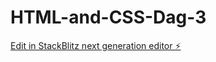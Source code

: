 # HTML-and-CSS-Dag-3

[Edit in StackBlitz next generation editor ⚡️](https://stackblitz.com/~/github.com/Enforsix/HTML-and-CSS-Dag-3)